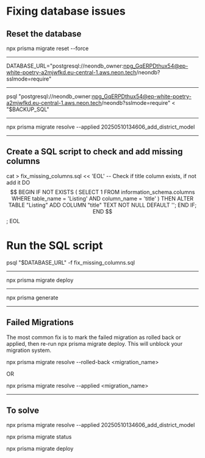 # Fixing database issues

## Reset the database

npx prisma migrate reset --force

---

DATABASE_URL="postgresql://neondb_owner:npg_GqERPDthux54@ep-white-poetry-a2mjwfkd.eu-central-1.aws.neon.tech/neondb?sslmode=require"

---

psql "postgresql://neondb_owner:npg_GqERPDthux54@ep-white-poetry-a2mjwfkd.eu-central-1.aws.neon.tech/neondb?sslmode=require" < "$BACKUP_SQL"

---

npx prisma migrate resolve --applied 20250510134606_add_district_model

---

## Create a SQL script to check and add missing columns

cat > fix_missing_columns.sql << 'EOL'
-- Check if title column exists, if not add it
DO $$
BEGIN
    IF NOT EXISTS (
        SELECT 1
        FROM information_schema.columns
        WHERE table_name = 'Listing' AND column_name = 'title'
    ) THEN
        ALTER TABLE "Listing" ADD COLUMN "title" TEXT NOT NULL DEFAULT '';
    END IF;
END
$$;
EOL

# Run the SQL script
psql "$DATABASE_URL" -f fix_missing_columns.sql

---

npx prisma migrate deploy

---

npx prisma generate

---

## Failed Migrations

The most common fix is to mark the failed migration as rolled back or applied, then re-run npx prisma migrate deploy. This will unblock your migration system.

npx prisma migrate resolve --rolled-back <migration_name>

OR

npx prisma migrate resolve --applied <migration_name>


---

## To solve

npx prisma migrate resolve --applied 20250510134606_add_district_model

npx prisma migrate status

npx prisma migrate deploy
